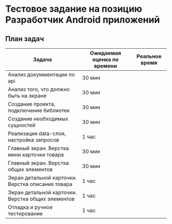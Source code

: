 # Тестовое задание на позицию Разработчик Android приложений

## План задач

| Задача                                            | Ожидаемая оценка по времени | Реальное время |
|---------------------------------------------------|-----------------------------|----------------|
| Анализ докумментации по api                       | 30 мин                      |                |  
| Анализ того, что должно быть на экране            | 30 мин                      |                |  
| Создание проекта, подключение библиотек           | 30 мин                      |                |  
| Создание необходимых сущностей                    | 30 мин                      |                | 
| Реализация data-слоя, настройка запросов          | 1 час                       |                |  
| Главный экран. Верстка мини карточки товара       | 30 мин                      |                |  
| Главный экран. Верстка общих элементов            | 30 мин                      |                |  
| Экран детальной карточки. Верстка описания товара | 1 час                       |                |  
| Экран детальной карточки. Верстка общих элементов | 1 час                       |                |  
| Отладка и ручное тестирование                     | 1 час                       |                |
